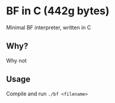 # BF in C (442g bytes)

Minimal BF interpreter, written in C

## Why?

Why not

## Usage

Compile and run `./bf <filename>`